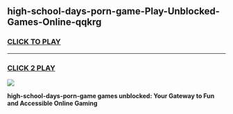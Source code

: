 
## high-school-days-porn-game-Play-Unblocked-Games-Online-qqkrg
<h3>
<a href="https://premium76.site?title=high-school-days-porn-game&ref=25A">CLICK TO PLAY</a></h3>
<hr>

<h3>
<a href="https://premium76.site?title=high-school-days-porn-game&ref=25A">CLICK 2 PLAY</a>
  
</h3>

<a href="https://premium76.site?title=high-school-days-porn-game&ref=25A"><img src="https://clearcache.store/games.png"></a>


**high-school-days-porn-game games unblocked: Your Gateway to Fun and Accessible Online Gaming**
